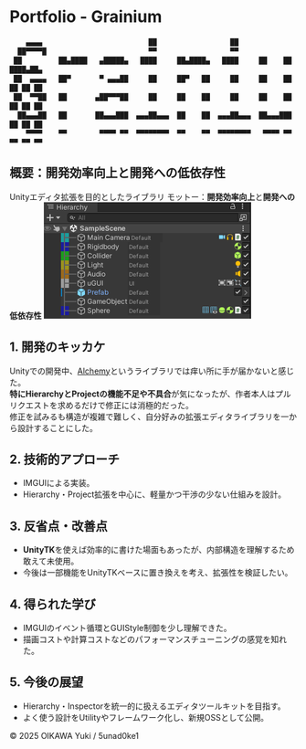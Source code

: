 # Portfolio - Grainium
<!-- Mono 12 -->
```
    ▄▄▄▄                          ██                  ██                        
  ██▀▀▀▀█                         ▀▀                  ▀▀                        
 ██         ██▄████   ▄█████▄   ████     ██▄████▄   ████     ██    ██  ████▄██▄ 
 ██  ▄▄▄▄   ██▀       ▀ ▄▄▄██     ██     ██▀   ██     ██     ██    ██  ██ ██ ██ 
 ██  ▀▀██   ██       ▄██▀▀▀██     ██     ██    ██     ██     ██    ██  ██ ██ ██ 
  ██▄▄▄██   ██       ██▄▄▄███  ▄▄▄██▄▄▄  ██    ██  ▄▄▄██▄▄▄  ██▄▄▄███  ██ ██ ██ 
    ▀▀▀▀    ▀▀        ▀▀▀▀ ▀▀  ▀▀▀▀▀▀▀▀  ▀▀    ▀▀  ▀▀▀▀▀▀▀▀   ▀▀▀▀ ▀▀  ▀▀ ▀▀ ▀▀ 
```

## 概要：**開発効率向上**と**開発への低依存性**
Unityエディタ拡張を目的としたライブラリ
モットー：**開発効率向上**と**開発への低依存性**
![](Screenshot.png)

## 1. 開発のキッカケ
Unityでの開発中、[Alchemy](https://github.com/annulusgames/Alchemy)というライブラリでは痒い所に手が届かないと感じた。  
**特にHierarchyとProjectの機能不足や不具合**が気になったが、作者本人はプルリクエストを求めるだけで修正には消極的だった。  
修正を試みるも構造が複雑で難しく、自分好みの拡張エディタライブラリを一から設計することにした。

## 2. 技術的アプローチ
- IMGUIによる実装。
- Hierarchy・Project拡張を中心に、軽量かつ干渉の少ない仕組みを設計。

## 3. 反省点・改善点
- **UnityTK**を使えば効率的に書けた場面もあったが、内部構造を理解するため敢えて未使用。
- 今後は一部機能をUnityTKベースに置き換えを考え、拡張性を検証したい。

## 4. 得られた学び
- IMGUIのイベント循環とGUIStyle制御を少し理解できた。
- 描画コストや計算コストなどのパフォーマンスチューニングの感覚を知れた。

## 5. 今後の展望
- Hierarchy・Inspectorを統一的に扱えるエディタツールキットを目指す。
- よく使う設計をUtilityやフレームワーク化し、新規OSSとして公開。


<!-- ## 特徴
- **Hierarchy拡張**
  - TreeMap
  - Componentのアイコン表示
  - ToggleによるActive設定
  - 
- **Inspector拡張**
  - Pingボタン
  - Propertiesボタン
- **Project拡張**
  - TreeMap -->


© 2025 OIKAWA Yuki / 5unad0ke1  